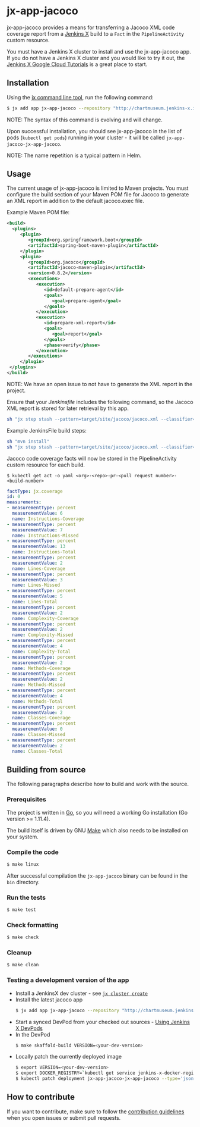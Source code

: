# jx-app-jacoco

jx-app-jacoco provides a means for transferring a Jacoco XML code coverage report from a [Jenkins X](https://jenkins-x.github.io/jenkins-x-website/) build to a `Fact` in the `PipelineActivity` custom resource.

You must have a Jenkins X cluster to install and use the jx-app-jacoco app.
If you do not have a Jenkins X cluster and you would like to try it out, the [Jenkins X Google Cloud Tutorials](https://jenkins-x.io/getting-started/tutorials/) is a great place to start.

## Installation

Using the [jx command line tool](https://jenkins-x.io/getting-started/install/), run the following command:

```bash
$ jx add app jx-app-jacoco --repository "http://chartmuseum.jenkins-x.io"
```

NOTE: The syntax of this command is evolving and will change.

Upon successful installation, you should see jx-app-jacoco in the list of pods (`kubectl get pods`) running in your cluster - it will be called `jx-app-jacoco-jx-app-jacoco`.
                                                                                                        
NOTE: The name repetition is a typical pattern in Helm.

## Usage

The current usage of jx-app-jacoco is limited to Maven projects.
You must configure the build section of your Maven POM file for Jacoco to generate an XML report in addition to the default jacoco.exec file.

Example Maven POM file:

```xml
<build>
  <plugins>
     <plugin>
        <groupId>org.springframework.boot</groupId>
        <artifactId>spring-boot-maven-plugin</artifactId>
     </plugin>
     <plugin>
        <groupId>org.jacoco</groupId>
        <artifactId>jacoco-maven-plugin</artifactId>
        <version>0.8.2</version>
        <executions>
           <execution>
              <id>default-prepare-agent</id>
              <goals>
                 <goal>prepare-agent</goal>
              </goals>
           </execution>
           <execution>
              <id>prepare-xml-report</id>
              <goals>
                 <goal>report</goal>
              </goals>
              <phase>verify</phase>
           </execution>
        </executions>
     </plugin>
 </plugins>
</build>
```
NOTE: We have an open issue to not have to generate the XML report in the project.

Ensure that your _Jenkinsfile_ includes the following command, so the Jacoco XML report is stored for later retrieval by this app.

```bash
sh "jx step stash --pattern=target/site/jacoco/jacoco.xml --classifier=jacoco"
```

Example JenkinsFile build steps:

```bash
sh "mvn install"
sh "jx step stash --pattern=target/site/jacoco/jacoco.xml --classifier=jacoco"
```

Jacoco code coverage facts will now be stored in the PipelineActivity custom resource for each build.

```
$ kubectl get act -o yaml <org>-<repo>-pr-<pull request number>-<build-number>
```

```yaml
factType: jx.coverage
id: 0
measurements:
- measurementType: percent
  measurementValue: 6
  name: Instructions-Coverage
- measurementType: percent
  measurementValue: 7
  name: Instructions-Missed
- measurementType: percent
  measurementValue: 13
  name: Instructions-Total
- measurementType: percent
  measurementValue: 2
  name: Lines-Coverage
- measurementType: percent
  measurementValue: 3
  name: Lines-Missed
- measurementType: percent
  measurementValue: 5
  name: Lines-Total
- measurementType: percent
  measurementValue: 2
  name: Complexity-Coverage
- measurementType: percent
  measurementValue: 2
  name: Complexity-Missed
- measurementType: percent
  measurementValue: 4
  name: Complexity-Total
- measurementType: percent
  measurementValue: 2
  name: Methods-Coverage
- measurementType: percent
  measurementValue: 2
  name: Methods-Missed
- measurementType: percent
  measurementValue: 4
  name: Methods-Total
- measurementType: percent
  measurementValue: 2
  name: Classes-Coverage
- measurementType: percent
  measurementValue: 0
  name: Classes-Missed
- measurementType: percent
  measurementValue: 2
  name: Classes-Total
```

## Building from source

The following paragraphs describe how to build and work with the source.

### Prerequisites

The project is written in [Go](https://golang.org/), so you will need a working Go installation (Go version >= 1.11.4).

The build itself is driven by GNU [Make](https://www.gnu.org/software/make/) which also needs to be installed on your system.

### Compile the code

```bash
$ make linux
```

After successful compilation the `jx-app-jacoco` binary can be found in the `bin` directory.

### Run the tests

```bash   
$ make test
```

### Check formatting

```bash   
$ make check
```

### Cleanup

```bash   
$ make clean
```

### Testing a development version of the app

* Install a JenkinsX dev cluster - see [`jx cluster create`](https://jenkins-x.io/getting-started/install/)
* Install the latest jacoco app 
   ```bash
   $ jx add app jx-app-jacoco --repository "http://chartmuseum.jenkins-x.io"
   ```
* Start a synced DevPod from your checked out sources - [Using Jenkins X DevPods](https://jenkins.io/blog/2018/06/21/jenkins-x-devpods/)
* In the DevPod
   ```bash
   $ make skaffold-build VERSION=<your-dev-version>
   ```
* Locally patch the currently deployed image
   ```bash
   $ export VERSION=<your-dev-version>
   $ export DOCKER_REGISTRY=`kubectl get service jenkins-x-docker-registry -o go-template --template="{{.spec.clusterIP}}"`:5000
   $ kubectl patch deployment jx-app-jacoco-jx-app-jacoco --type='json' -p='[{"op": "replace", "path": "/spec/template/spec/containers/0/image", "value":"'$DOCKER_REGISTRY'/jenkins-x-apps/jx-app-jacoco:'$VERSION'"}]'
   ```

## How to contribute

If you want to contribute, make sure to follow the [contribution guidelines](./CONTRIBUTING.md) when you open issues or submit pull requests.
